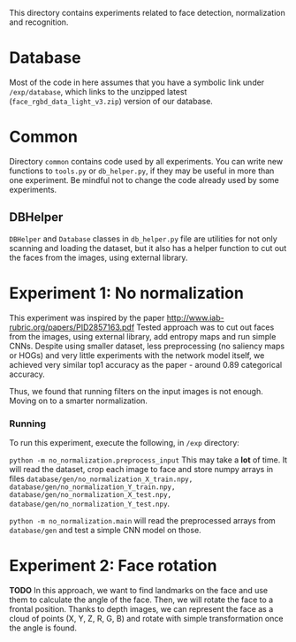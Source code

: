 This directory contains experiments related to face detection, normalization and recognition. 

# Database
Most of the code in here assumes that you have a symbolic link under `/exp/database`, which
links to the unzipped latest (`face_rgbd_data_light_v3.zip`) version of our database.

# Common
Directory `common` contains code used by all experiments. You can write new functions to `tools.py`
or `db_helper.py`, if they may be useful in more than one experiment. Be mindful not to change the
code already used by some experiments.

## DBHelper
`DBHelper` and `Database` classes in `db_helper.py` file are utilities for not only scanning and
loading the dataset, but it also has a helper function to cut out the faces from the images, using
external library.

# Experiment 1: No normalization
This experiment was inspired by the paper http://www.iab-rubric.org/papers/PID2857163.pdf
Tested approach was to cut out faces from the images, using external library, add entropy maps and
run simple CNNs. Despite using smaller dataset, less preprocessing (no saliency maps or HOGs)
and very little experiments with the network model itself, we achieved very similar top1 accuracy
as the paper - around 0.89 categorical accuracy.

Thus, we found that running filters on the input images is not enough. Moving on to a smarter
normalization.

### Running
To run this experiment, execute the following, in `/exp` directory:

`python -m no_normalization.preprocess_input` This may take a **lot** of time. It will read the
dataset, crop each image to face and store numpy arrays in files
`database/gen/no_normalization_X_train.npy, database/gen/no_normalization_Y_train.npy,
database/gen/no_normalization_X_test.npy, database/gen/no_normalization_Y_test.npy`.

`python -m no_normalization.main` will read the preprocessed arrays from `database/gen`
and test a simple CNN model on those.

# Experiment 2: Face rotation
**TODO** In this approach, we want to find landmarks on the face and use them to calculate the
angle of the face. Then, we will rotate the face to a frontal position. Thanks to depth images,
we can represent the face as a cloud of points (X, Y, Z, R, G, B) and rotate with simple transformation
once the angle is found. 